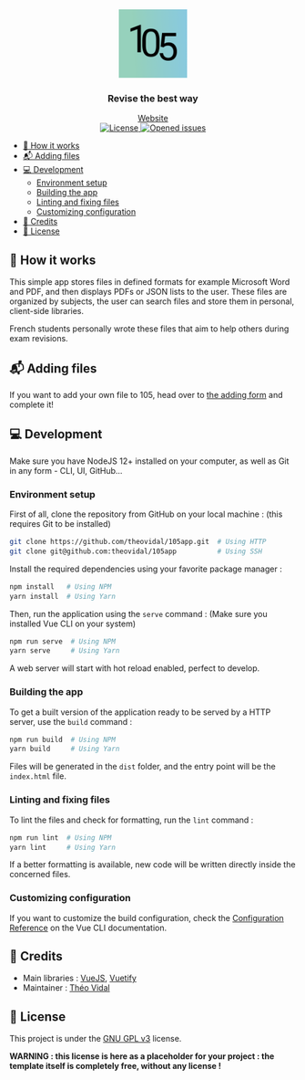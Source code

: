 <div align="center">
  <img src="./public/img/icons/icon-512x512.png" alt="105 logo" height="120">
  <h3>Revise the best way</h3>
  <a href="https://105app.exybo.re">Website</a>
  <br>
  <a href="https://github.com/theovidal/105app/blob/master/.LICENSE">
    <img src="https://img.shields.io/github/license/theovidal/105app" alt="License"/>
  </a>
  <a href="https://github.com/theovidal/105app/issues">
    <img src="https://img.shields.io/github/issues/theovidal/105app" alt="Opened issues"/>
  </a>
</div>

- [🌈 How it works](#-how-it-works)
- [📬 Adding files](#-adding-files)
- [💻 Development](#-development)
  - [Environment setup](#environment-setup)
  - [Building the app](#building-the-app)
  - [Linting and fixing files](#linting-and-fixing-files)
  - [Customizing configuration](#customizing-configuration)
- [📜 Credits](#-credits)
- [🔐 License](#-license)

## 🌈 How it works

This simple app stores files in defined formats for example Microsoft Word and PDF, and then displays PDFs or JSON lists to the user. These files are organized by subjects, the user can search files and store them in personal, client-side libraries.

French students personally wrote these files that aim to help others during exam revisions.

## 📬 Adding files

If you want to add your own file to 105, head over to [the adding form](https://framaforms.org/soumettre-une-fiche-pour-105app-1593639677) and complete it!

## 💻 Development

Make sure you have NodeJS 12+ installed on your computer, as well as Git in any form - CLI, UI, GitHub...

### Environment setup

First of all, clone the repository from GitHub on your local machine : (this requires Git to be installed)

```bash
git clone https://github.com/theovidal/105app.git  # Using HTTP
git clone git@github.com:theovidal/105app          # Using SSH
```

Install the required dependencies using your favorite package manager :

```bash
npm install   # Using NPM
yarn install  # Using Yarn
```

Then, run the application using the `serve` command : (Make sure you installed Vue CLI on your system)

```bash
npm run serve  # Using NPM
yarn serve     # Using Yarn
```

A web server will start with hot reload enabled, perfect to develop.

### Building the app

To get a built version of the application ready to be served by a HTTP server, use the `build` command :

```bash
npm run build  # Using NPM
yarn build     # Using Yarn
```

Files will be generated in the `dist` folder, and the entry point will be the `index.html` file.

### Linting and fixing files

To lint the files and check for formatting, run the `lint` command :

```bash
npm run lint  # Using NPM
yarn lint     # Using Yarn
```

If a better formatting is available, new code will be written directly inside the concerned files.

### Customizing configuration

If you want to customize the build configuration, check the [Configuration Reference](https://cli.vuejs.org/config/) on the Vue CLI documentation.

## 📜 Credits

- Main libraries : [VueJS](https://vuejs.org), [Vuetify](https://vuetifyjs.com)
- Maintainer : [Théo Vidal](https://github.com/theovidal)

## 🔐 License

This project is under the [GNU GPL v3](./LICENSE) license.

**WARNING : this license is here as a placeholder for your project : the template itself is completely free, without any license !**
